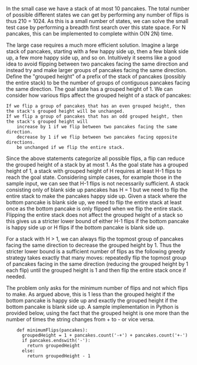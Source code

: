  In the small case we have a stack of at most 10 pancakes. The total number of possible different states we can get by performing any number of flips is thus 210 = 1024. As this is a small number of states, we can solve the small test case by performing a breadth first search over this state space. For N pancakes, this can be implemented to complete within O(N 2N) time.

The large case requires a much more efficient solution. Imagine a large stack of pancakes, starting with a few happy side up, then a few blank side up, a few more happy side up, and so on. Intuitively it seems like a good idea to avoid flipping between two pancakes facing the same direction and instead try and make larger groups of pancakes facing the same direction. Define the "grouped height" of a prefix of the stack of pancakes (possibly the entire stack) to be the number of groups of contiguous pancakes facing the same direction. The goal state has a grouped height of 1. We can consider how various flips affect the grouped height of a stack of pancakes:

    If we flip a group of pancakes that has an even grouped height, then the stack's grouped height will be unchanged.
    If we flip a group of pancakes that has an odd grouped height, then the stack's grouped height will
        increase by 1 if we flip between two pancakes facing the same direction.
        decrease by 1 if we flip between two pancakes facing opposite directions.
        be unchanged if we flip the entire stack.

Since the above statements categorize all possible flips, a flip can reduce the grouped height of a stack by at most 1. As the goal state has a grouped height of 1, a stack with grouped height of H requires at least H-1 flips to reach the goal state. Considering simple cases, for example those in the sample input, we can see that H-1 flips is not necessarily sufficient. A stack consisting only of blank side up pancakes has H = 1 but we need to flip the entire stack to make the pancakes happy side up. Given a stack where the bottom pancake is blank side up, we need to flip the entire stack at least once as the bottom pancake is only flipped when we flip the entire stack. Flipping the entire stack does not affect the grouped height of a stack so this gives us a stricter lower bound of either H-1 flips if the bottom pancake is happy side up or H flips if the bottom pancake is blank side up.

For a stack with H > 1, we can always flip the topmost group of pancakes facing the same direction to decrease the grouped height by 1. Thus the stricter lower bound is a sufficient number of flips as the following greedy strategy takes exactly that many moves: repeatedly flip the topmost group of pancakes facing in the same direction (reducing the grouped height by 1 each flip) until the grouped height is 1 and then flip the entire stack once if needed.

The problem only asks for the minimum number of flips and not which flips to make. As argued above, this is 1 less than the grouped height if the bottom pancake is happy side up and exactly the grouped height if the bottom pancake is blank side up. A sample implementation in Python is provided below, using the fact that the grouped height is one more than the number of times the string changes from + to - or vice versa.

```
    def minimumFlips(pancakes):
      groupedHeight = 1 + pancakes.count('-+') + pancakes.count('+-')
      if pancakes.endswith('-'):
        return groupedHeight
      else:
        return groupedHeight - 1
```